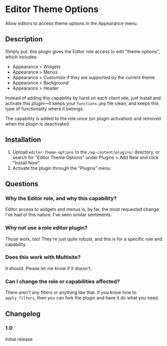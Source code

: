 # Editor Theme Options

Allow editors to access theme options in the Appearance menu.

## Description

Simply put: this plugin gives the Editor role access to edit "theme options", which includes:

* Appearance > Widgets
* Appearance > Menus
* Appearance > Customize if they are supported by the current theme
* Appearance > Background
* Appearance > Header

Instead of adding this capability by hand on each client site, just install and activate this plugin—it keeps your `functions.php` file clean, and keeps this type of functionality where it belongs.

The capability is added to the role once (on plugin activation) and removed when the plugin is deactivated.

## Installation

1. Upload `editor-theme-options` to the `/wp-content/plugins/` directory, or search for "Editor Theme Options" under Plugins > Add New and click "Install Now".
1. Activate the plugin through the "Plugins" menu.

## Questions

### Why the Editor role, and why this capability?

Editor access to widgets and menus is, by far, the most requested change I've had of this nature. I've seen similar sentiments.

### Why not use a role editor plugin?

Those work, too! They're just quite robust, and this is for a specific role and capability.

### Does this work with Multisite?

It should. Please let me know if it doesn't.

### Can I change the role or capabilities affected?

There aren't any filters or anything like that. If you know how to `apply_filters`, then you can fork the plugin and have it do what you need.

## Changelog

### 1.0
Initial release